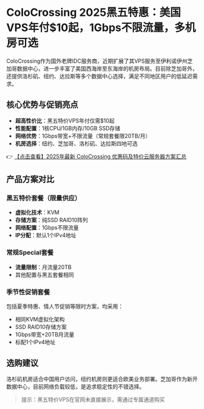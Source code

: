 # ColoCrossing 2025黑五特惠：美国VPS年付$10起，1Gbps不限流量，多机房可选

ColoCrossing作为国外老牌IDC服务商，近期扩展了其VPS服务至伊利诺伊州芝加哥数据中心，进一步丰富了美国西海岸至东海岸的机房布局。目前除芝加哥外，还提供洛杉矶、纽约、达拉斯等多个数据中心选择，满足不同地区用户的低延迟需求。

## 核心优势与促销亮点

- **超高性价比**：黑五特价VPS年付仅需$10起
- **性能配置**：1核CPU/1GB内存/10GB SSD存储
- **网络优势**：1Gbps带宽+不限流量（常规套餐限20TB/月）
- **机房选择**：纽约、芝加哥、洛杉矶、达拉斯四地可选

👉 [【点击查看】2025年最新 ColoCrossing 优惠码及特价云服务器方案汇总](https://bit.ly/ColoCrossing)

## 产品方案对比

### 黑五特价套餐（限量供应）
- **虚拟化技术**：KVM
- **存储方案**：纯SSD RAID10阵列
- **网络配置**：1Gbps不限流量
- **IP分配**：默认1个IPv4地址

### 常规Special套餐
- **流量限制**：月流量20TB
- 其他配置与黑五套餐相同

### 季节性促销套餐
包括夏季特惠、情人节促销等限时方案，均采用：
- 相同KVM虚拟化架构
- SSD RAID10存储方案
- 1Gbps带宽+20TB月流量
- 标配1个IPv4地址

## 选购建议
洛杉矶机房适合中国用户访问，纽约机房则更适合欧美业务部署。芝加哥作为新开数据中心，目前网络负载较低，是追求稳定性的不错选择。

> 提示：黑五特价VPS在官网未直接展示，需通过专属通道购买